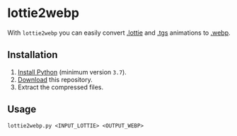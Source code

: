 # lottie2webp

With `lottie2webp` you can easily convert [.lottie](https://lottiefiles.com/what-is-lottie) and [.tgs](https://core.telegram.org/stickers#animated-stickers) animations to [.webp](https://developers.google.com/speed/webp).

## Installation

1. [Install Python](https://www.python.org/downloads/) (minimum version `3.7`).
2. [Download](https://github.com/fabionoris/lottie2webp/archive/refs/heads/master.zip) this repository.
3. Extract the compressed files.

## Usage

```
lottie2webp.py <INPUT_LOTTIE> <OUTPUT_WEBP>
```